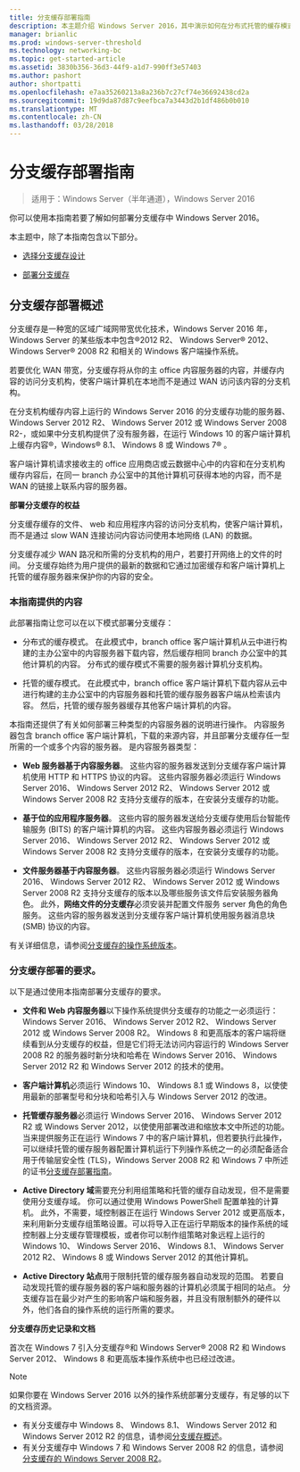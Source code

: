 ```yaml
---
title: 分支缓存部署指南
description: 本主题介绍 Windows Server 2016，其中演示如何在分布式托管的缓存模式优化分支机构中 WAN 带宽使用量部署分支缓存分支缓存部署指南中
manager: brianlic
ms.prod: windows-server-threshold
ms.technology: networking-bc
ms.topic: get-started-article
ms.assetid: 3830b356-36d3-44f9-a1d7-990ff3e57403
ms.author: pashort
author: shortpatti
ms.openlocfilehash: e7aa35260213a8a236b7c27cf74e36692438cd2a
ms.sourcegitcommit: 19d9da87d87c9eefbca7a3443d2b1df486b0b010
ms.translationtype: MT
ms.contentlocale: zh-CN
ms.lasthandoff: 03/28/2018
---
```

# <a name="branchcache-deployment-guide"></a>分支缓存部署指南

>适用于：Windows Server（半年通道），Windows Server 2016

你可以使用本指南若要了解如何部署分支缓存中 Windows Server 2016。  
  
本主题中，除了本指南包含以下部分。  
  
-   [选择分支缓存设计](../../branchcache/plan/Choosing-a-BranchCache-Design.md)  
  
-   [部署分支缓存](../../branchcache/deploy/Deploy-BranchCache.md)  
  
## <a name="branchcache-deployment-overview"></a>分支缓存部署概述

分支缓存是一种宽的区域广域网带宽优化技术，Windows Server 2016 年，Windows Server 的某些版本中包含&reg;2012 R2、 Windows Server&reg; 2012、 Windows Server&reg; 2008 R2 和相关的 Windows 客户端操作系统。  
  
若要优化 WAN 带宽，分支缓存将从你的主 office 内容服务器的内容，并缓存内容的访问分支机构，使客户端计算机在本地而不是通过 WAN 访问该内容的分支机构。  
  
在分支机构缓存内容上运行的 Windows Server 2016 的分支缓存功能的服务器、 Windows Server 2012 R2、 Windows Server 2012 或 Windows Server 2008 R2-，或如果中分支机构提供了没有服务器，在运行 Windows 10 的客户端计算机上缓存内容&reg;，Windows&reg; 8.1、 Windows 8 或 Windows 7&reg; 。  
  
客户端计算机请求接收主的 office 应用商店或云数据中心中的内容和在分支机构缓存内容后，在同一 branch 办公室中的其他计算机可获得本地的内容，而不是 WAN 的链接上联系内容的服务器。  
  
**部署分支缓存的权益**  
  
分支缓存缓存的文件、 web 和应用程序内容的访问分支机构，使客户端计算机，而不是通过 slow WAN 连接访问内容访问使用本地网络 (LAN) 的数据。  
  
分支缓存减少 WAN 路况和所需的分支机构的用户，若要打开网络上的文件的时间。  分支缓存始终为用户提供的最新的数据和它通过加密缓存和客户端计算机上托管的缓存服务器来保护你的内容的安全。  
  
### <a name="what-this-guide-provides"></a>本指南提供的内容  
此部署指南让您可以在以下模式部署分支缓存：  
  
-   分布式的缓存模式。 在此模式中，branch office 客户端计算机从云中进行构建的主办公室中的内容服务器下载内容，然后缓存相同 branch 办公室中的其他计算机的内容。 分布式的缓存模式不需要的服务器计算机分支机构。  
  
-   托管的缓存模式。 在此模式中，branch office 客户端计算机下载内容从云中进行构建的主办公室中的内容服务器和托管的缓存服务器客户端从检索该内容。 然后，托管的缓存服务器缓存其他客户端计算机的内容。  
  
本指南还提供了有关如何部署三种类型的内容服务器的说明进行操作。 内容服务器包含 branch office 客户端计算机，下载的来源内容，并且部署分支缓存任一型所需的一个或多个内容的服务器。 是内容服务器类型：  
  
-   **Web 服务器基于内容服务器**。 这些内容的服务器发送到分支缓存客户端计算机使用 HTTP 和 HTTPS 协议的内容。 这些内容服务器必须运行 Windows Server 2016、 Windows Server 2012 R2、 Windows Server 2012 或 Windows Server 2008 R2 支持分支缓存的版本，在安装分支缓存的功能。  
  
-   **基于位的应用程序服务器**。 这些内容的服务器发送给分支缓存使用后台智能传输服务 (BITS) 的客户端计算机的内容。 这些内容服务器必须运行 Windows Server 2016、 Windows Server 2012 R2、 Windows Server 2012 或 Windows Server 2008 R2 支持分支缓存的版本，在安装分支缓存的功能。  
  
-   **文件服务器基于内容服务器**。 这些内容服务器必须运行 Windows Server 2016、 Windows Server 2012 R2、 Windows Server 2012 或 Windows Server 2008 R2 支持分支缓存的版本以及哪些服务该文件后安装服务器角色。 此外，**网络文件的分支缓存**必须安装并配置文件服务 server 角色的角色服务。 这些内容的服务器发送到分支缓存客户端计算机使用服务器消息块 (SMB) 协议的内容。  
  
有关详细信息，请参阅[分支缓存的操作系统版本](https://technet.microsoft.com/en-us/windows-server-docs/networking/branchcache/branchcache#a-namebkmkosaoperating-system-versions-for-branchcache)。  
  
### <a name="branchcache-deployment-requirements"></a>分支缓存部署的要求。

以下是通过使用本指南部署分支缓存的要求。  
  
-   **文件和 Web 内容服务器**以下操作系统提供分支缓存的功能之一必须运行： Windows Server 2016、 Windows Server 2012 R2、 Windows Server 2012 或 Windows Server 2008 R2。 Windows 8 和更高版本的客户端将继续看到从分支缓存的权益，但是它们将无法访问内容运行的 Windows Server 2008 R2 的服务器时新分块和哈希在 Windows Server 2016、 Windows Server 2012 R2 和 Windows Server 2012 的技术的使用。  
  
-   **客户端计算机**必须运行 Windows 10、 Windows 8.1 或 Windows 8，以使使用最新的部署型号和分块和哈希引入与 Windows Server 2012 的改进。  
  
-   **托管缓存服务器**必须运行 Windows Server 2016、 Windows Server 2012 R2 或 Windows Server 2012，以使使用部署改进和缩放本文中所述的功能。  当来提供服务正在运行 Windows 7 中的客户端计算机，但若要执行此操作，可以继续托管的缓存服务器配置计算机运行下列操作系统之一的必须配备适合用于传输层安全性 (TLS)，Windows Server 2008 R2 和 Windows 7 中所述的证书[分支缓存部署指南](https://technet.microsoft.com/en-us/library/ee649232.aspx)。  
  
-   **Active Directory 域**需要充分利用组策略和托管的缓存自动发现，但不是需要使用分支缓存域。  你可以通过使用 Windows PowerShell 配置单独的计算机。 此外，不需要，域控制器正在运行 Windows Server 2012 或更高版本，来利用新分支缓存组策略设置。可以将导入正在运行早期版本的操作系统的域控制器上分支缓存管理模板，或者你可以制作组策略对象远程上运行的 Windows 10、 Windows Server 2016、 Windows 8.1、 Windows Server 2012 R2、 Windows 8 或 Windows Server 2012 的其他计算机。

-   **Active Directory 站点**用于限制托管的缓存服务器自动发现的范围。  若要自动发现托管的缓存服务器的客户端和服务器的计算机必须属于相同的站点。 分支缓存旨在最少对产生的影响客户端和服务器，并且没有限制额外的硬件以外，他们各自的操作系统的运行所需的要求。  

**分支缓存历史记录和文档**

首次在 Windows 7 引入分支缓存&reg;和 Windows Server&reg; 2008 R2 和 Windows Server 2012、 Windows 8 和更高版本操作系统中也已经过改进。

> [!NOTE]
> 如果你要在 Windows Server 2016 以外的操作系统部署分支缓存，有足够的以下的文档资源。
> 
> - 有关分支缓存中 Windows 8、 Windows 8.1、 Windows Server 2012 和 Windows Server 2012 R2 的信息，请参阅[分支缓存概述](https://technet.microsoft.com/en-us/library/hh831696.aspx)。  
> - 有关分支缓存中 Windows 7 和 Windows Server 2008 R2 的信息，请参阅[分支缓存的 Windows Server 2008 R2](https://technet.microsoft.com/en-us/library/dd996634.aspx)。  
  


